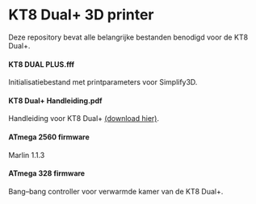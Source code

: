 # KT8 Dual+ 3D printer
Deze repository bevat alle belangrijke bestanden benodigd voor de KT8 Dual+.

#### KT8 DUAL PLUS.fff
Initialisatiebestand met printparameters voor Simplify3D.

#### KT8 Dual+ Handleiding.pdf
Handleiding voor KT8 Dual+ [(download hier)](https://drive.google.com/open?id=0B50UYnGibGrvVGJvZzFaTE5JRjA "KT8 DUAL+ HANDLEIDING").

#### ATmega 2560 firmware
Marlin 1.1.3

#### ATmega 328 firmware 
Bang–bang controller voor verwarmde kamer van de KT8 Dual+.
